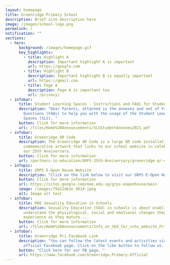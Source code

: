 ```yaml
---
layout: homepage
title: Greenridge Primary School
description: Brief site description here
image: /images/school-logo.png
permalink: /
notification: ""
sections:
  - hero:
      background: /images/homepage.gif
      key_highlights:
        - title: Highlight A
          description: Important highlight A is important
          url: https://google.com
        - title: Highlight B
          description: Important highlight B is equally important
          url: https://gmail.com
        - title: Page A
          description: Page A is important too
          url: /privacy/
  - infobar:
      title: Student Learning Spaces - Instructions and FAQs for Students
      description: "Dear Parents, attached is the annexes and set of Frequently Asked
        Questions (FAQs) to help you with the usage of the Student Learning
        Spaces (SLS). "
      button: Click for more information
      url: /files/Home%20Announcements/SLSStudentAnnexes2021.pdf
  - infobar:
      title: Greenridge QR Code
      description: The Greenridge QR Code is a large QR code installation;
        commemorative artwork that links to our school website in celebration of
        our 25th Anniversary.
      button: Click for more information
      url: /partners-in-education/GRPS-25th-Anniversary/greenridge-qr-code/
  - infopic:
      title: GRPS E-Open House Website
      description: "Click on the link below to visit our GRPS E-Open House website now. "
      button: Click for more information
      url: https://sites.google.com/moe.edu.sg/grps-eopenhouse/main
      image: /images/79a12db1e_4814.jpeg
      alt: Image alt text
  - infobar:
      title: MOE Sexuality Education in Schools
      description: Sexuality Education (SEd) in schools is about enabling students to
        understand the physiological, social and emotional changes they
        experience as they mature....
      button: Click for more information
      url: /files/Home%20Announcements/Info_on_SEd_for_schs_website_Pri_2022.pdf
  - infobar:
      title: Greenridge Pri Facebook Link
      description: "You can follow the latest events and activities via our school's
        official Facebook page. Click on the like button to follow us. "
      button: "Click here for our FB page. "
      url: https://www.facebook.com/Greenridge.Primary.Official
---
```

